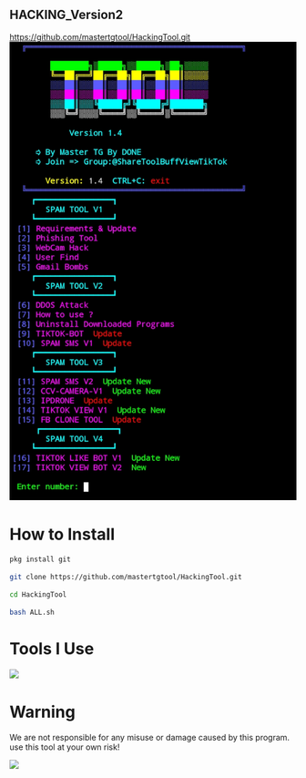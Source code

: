 ## HACKING_Version2
https://github.com/mastertgtool/HackingTool.git
    <img src="./Master.png" alt="Logo" >
  </a>

# How to Install
```sh
pkg install git
```
```sh
git clone https://github.com/mastertgtool/HackingTool.git
```
```sh
cd HackingTool
```
```sh
bash ALL.sh
```
 
# Tools I Use
<img width="500" src="https://www.stevemar.net/images/generic/bash.png"/>

# Warning

We are not responsible for any misuse or damage caused by this program. use this tool at your own risk!

<img width="300" src="https://i.ibb.co/7SfcrYN/kisspng-risk-computer-icons-hazard-clip-art-risk-5ac035890570d1-2697966315225460570223-removebg-prev.png"/>

